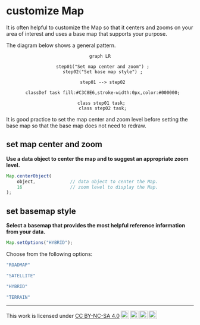 # __customize Map__  

It is often helpful to customize the Map so that it centers and zooms on your area of interest and uses a base map that supports your purpose.  

The diagram below shows a general pattern.

<center>

``` mermaid
graph LR

  step01("Set map center and zoom") ;
  step02("Set base map style") ;

  step01 --> step02

  classDef task fill:#C3C8E6,stroke-width:0px,color:#000000;
  
  class step01 task; 
  class step02 task;

```

</center>

It is good practice to set the map center and zoom level before setting the base map so that the base map does not need to redraw.

## __set map center and zoom__  

__Use a data object to center the map and to suggest an appropriate zoom level.__  

```js
Map.centerObject(
    object,             // data object to center the Map. 
    16                  // zoom level to display the Map.
);
```

## __set basemap style__  

__Select a basemap that provides the most helpful reference information from your data.__  

```js
Map.setOptions("HYBRID");
```

Choose from the following options: 

```js
"ROADMAP" 
```
```js   
"SATELLITE" 
```
```js
"HYBRID"
```
```js 
"TERRAIN" 
```

---  

<p xmlns:cc="http://creativecommons.org/ns#" >This work is licensed under <a href="https://creativecommons.org/licenses/by-nc-sa/4.0/?ref=chooser-v1" target="_blank" rel="license noopener noreferrer" style="display:inline-block;">CC BY-NC-SA 4.0<img style="height:22px!important;margin-left:3px;vertical-align:text-bottom;" src="https://mirrors.creativecommons.org/presskit/icons/cc.svg?ref=chooser-v1" alt=""><img style="height:22px!important;margin-left:3px;vertical-align:text-bottom;" src="https://mirrors.creativecommons.org/presskit/icons/by.svg?ref=chooser-v1" alt=""><img style="height:22px!important;margin-left:3px;vertical-align:text-bottom;" src="https://mirrors.creativecommons.org/presskit/icons/nc.svg?ref=chooser-v1" alt=""><img style="height:22px!important;margin-left:3px;vertical-align:text-bottom;" src="https://mirrors.creativecommons.org/presskit/icons/sa.svg?ref=chooser-v1" alt=""></a></p>